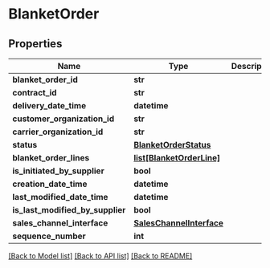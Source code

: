 # BlanketOrder

## Properties
Name | Type | Description | Notes
------------ | ------------- | ------------- | -------------
**blanket_order_id** | **str** |  | 
**contract_id** | **str** |  | 
**delivery_date_time** | **datetime** |  | 
**customer_organization_id** | **str** |  | 
**carrier_organization_id** | **str** |  | [optional] 
**status** | [**BlanketOrderStatus**](BlanketOrderStatus.md) |  | 
**blanket_order_lines** | [**list[BlanketOrderLine]**](BlanketOrderLine.md) |  | 
**is_initiated_by_supplier** | **bool** |  | 
**creation_date_time** | **datetime** |  | 
**last_modified_date_time** | **datetime** |  | 
**is_last_modified_by_supplier** | **bool** |  | [optional] 
**sales_channel_interface** | [**SalesChannelInterface**](SalesChannelInterface.md) |  | 
**sequence_number** | **int** |  | 

[[Back to Model list]](../README.md#documentation-for-models) [[Back to API list]](../README.md#documentation-for-api-endpoints) [[Back to README]](../README.md)

